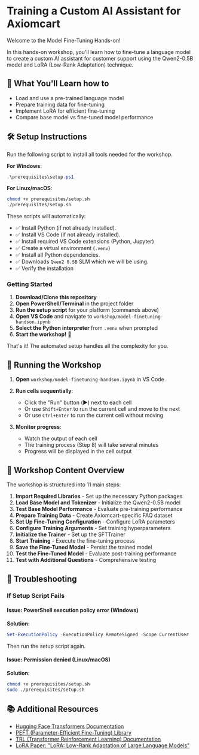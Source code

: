 # Training a Custom AI Assistant for Axiomcart

Welcome to the Model Fine-Tuning Hands-on!

In this hands-on workshop, you'll learn how to fine-tune a language model to create a custom AI assistant for customer support using the Qwen2-0.5B model and LoRA (Low-Rank Adaptation) technique.

## 🎯 What You'll Learn how to

- Load and use a pre-trained language model
- Prepare training data for fine-tuning
- Implement LoRA for efficient fine-tuning
- Compare base model vs fine-tuned model performance

## 🛠️ Setup Instructions

Run the following script to install all tools needed for the workshop.

**For Windows**:

```powershell
.\prerequisites\setup.ps1
```

**For Linux/macOS**:

```bash
chmod +x prerequisites/setup.sh
./prerequisites/setup.sh
```

These scripts will automatically:

- ✅ Install Python (if not already installed).
- ✅ Install VS Code (if not already installed).
- ✅ Install required VS Code extensions (Python, Jupyter)
- ✅ Create a virtual environment (`.venv`)
- ✅ Install all Python dependencies.
- ✅ Downloads `Qwen2 0.5B` SLM which we will be using.
- ✅ Verify the installation

### Getting Started

1. **Download/Clone this repository**
2. **Open PowerShell/Terminal** in the project folder
3. **Run the setup script** for your platform (commands above)
4. **Open VS Code** and navigate to `workshop/model-finetuning-handson.ipynb`
5. **Select the Python interpreter** from `.venv` when prompted
6. **Start the workshop!** 🎉

That's it! The automated setup handles all the complexity for you.

## 🚀 Running the Workshop

1. **Open** `workshop/model-finetuning-handson.ipynb` in VS Code
2. **Run cells sequentially**:
   - Click the "Run" button (▶️) next to each cell
   - Or use `Shift+Enter` to run the current cell and move to the next
   - Or use `Ctrl+Enter` to run the current cell without moving

3. **Monitor progress**:
   - Watch the output of each cell
   - The training process (Step 8) will take several minutes
   - Progress will be displayed in the cell output

## 📖 Workshop Content Overview

The workshop is structured into 11 main steps:

1. **Import Required Libraries** - Set up the necessary Python packages
2. **Load Base Model and Tokenizer** - Initialize the Qwen2-0.5B model
3. **Test Base Model Performance** - Evaluate pre-training performance
4. **Prepare Training Data** - Create Axiomcart-specific FAQ dataset
5. **Set Up Fine-Tuning Configuration** - Configure LoRA parameters
6. **Configure Training Arguments** - Set training hyperparameters
7. **Initialize the Trainer** - Set up the SFTTrainer
8. **Start Training** - Execute the fine-tuning process
9. **Save the Fine-Tuned Model** - Persist the trained model
10. **Test the Fine-Tuned Model** - Evaluate post-training performance
11. **Test with Additional Questions** - Comprehensive testing

## 🔧 Troubleshooting

### If Setup Script Fails

#### Issue: PowerShell execution policy error (Windows)

**Solution**:

```powershell
Set-ExecutionPolicy -ExecutionPolicy RemoteSigned -Scope CurrentUser
```

Then run the setup script again.

#### Issue: Permission denied (Linux/macOS)

**Solution**:

```bash
chmod +x prerequisites/setup.sh
sudo ./prerequisites/setup.sh
```

## 📚 Additional Resources

- [Hugging Face Transformers Documentation](https://huggingface.co/docs/transformers)
- [PEFT (Parameter-Efficient Fine-Tuning) Library](https://huggingface.co/docs/peft)
- [TRL (Transformer Reinforcement Learning) Documentation](https://huggingface.co/docs/trl)
- [LoRA Paper: "LoRA: Low-Rank Adaptation of Large Language Models"](https://arxiv.org/abs/2106.09685)
